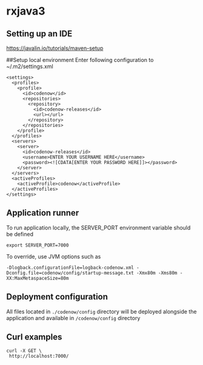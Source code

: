# rxjava3

## Setting up an IDE
https://javalin.io/tutorials/maven-setup

##Setup local environment
Enter following configuration to ~/.m2/settings.xml
```
<settings>
  <profiles>
    <profile>
      <id>codenow</id>
      <repositories>
        <repository>
          <id>codenow-releases</id>
          <url></url>
        </repository>
      </repositories>
    </profile>
  </profiles>
  <servers>
    <server>
      <id>codenow-releases</id>
      <username>ENTER YOUR USERNAME HERE</username>
      <password><![CDATA[ENTER YOUR PASSWORD HERE]]></password>
    </server>
  </servers>
  <activeProfiles>
    <activeProfile>codenow</activeProfile>
  </activeProfiles>
</settings>
```

## Application runner
To run application locally, the SERVER_PORT environment variable should be defined 
```
export SERVER_PORT=7000
```
To override, use JVM options such as
``` 
-Dlogback.configurationFile=logback-codenow.xml -Dconfig.file=codenow/config/startup-message.txt -Xmx80m -Xms80m -XX:MaxMetaspaceSize=80m
```

## Deployment configuration
All files located in `./codenow/config` directory will be deployed alongside the application and available in `/codenow/config` directory

## Curl examples
```
curl -X GET \
 http://localhost:7000/
```
